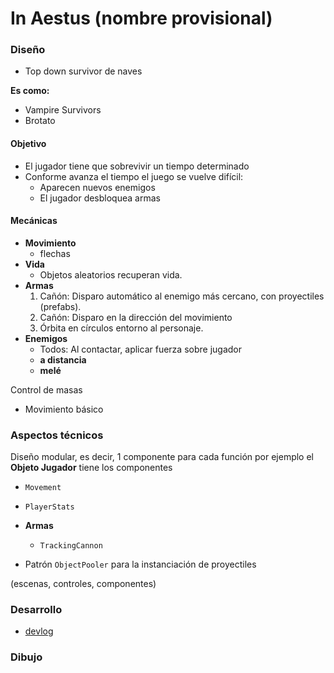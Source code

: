 # In Aestus (nombre provisional)

### Diseño

- Top down survivor de naves

**Es como:** 
- Vampire Survivors 
- Brotato

#### Objetivo

- El jugador tiene que sobrevivir un tiempo determinado  
- Conforme avanza el tiempo el juego se vuelve difícil:    
    - Aparecen nuevos enemigos
    - El jugador desbloquea armas

#### Mecánicas

- **Movimiento**
    - flechas
- **Vida**
    - Objetos aleatorios recuperan vida.
- **Armas**
    1. Cañón: Disparo automático al enemigo más cercano, con proyectiles (prefabs).
    2. Cañón: Disparo en la dirección del movimiento
    3. Órbita en círculos entorno al personaje.
- **Enemigos**
    - Todos: Al contactar, aplicar fuerza sobre jugador
    - **a distancia**
    - **melé**

Control de masas

- Movimiento básico

### Aspectos técnicos

Diseño modular, es decir, 1 componente para cada función por ejemplo el **Objeto Jugador** tiene los componentes
- `Movement`
- `PlayerStats`
- **Armas**
    - `TrackingCannon`

- Patrón `ObjectPooler` para la instanciación de proyectiles

(escenas, controles, componentes)

### Desarrollo

- [devlog](./devlog/devlog.md)

### Dibujo

